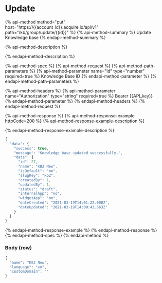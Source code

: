 # Update

{% api-method method="put" host="https://{{account\_id}}.acquire.io/api/v1" path="/kb/group/update/{{id}}" %}
{% api-method-summary %}
Update Knowledge base
{% endapi-method-summary %}

{% api-method-description %}

{% endapi-method-description %}

{% api-method-spec %}
{% api-method-request %}
{% api-method-path-parameters %}
{% api-method-parameter name="id" type="number" required=true %}
Knowledge Base ID
{% endapi-method-parameter %}
{% endapi-method-path-parameters %}

{% api-method-headers %}
{% api-method-parameter name="Authorization" type="string" required=true %}
Bearer {{API\_key}}
{% endapi-method-parameter %}
{% endapi-method-headers %}
{% endapi-method-request %}

{% api-method-response %}
{% api-method-response-example httpCode=200 %}
{% api-method-response-example-description %}

{% endapi-method-response-example-description %}

```javascript
{
  "data": {
    "success": true,
    "message": "Knowledge base updated successfully.",
    "data": {
      "id": 27,
      "name": "KB2 New",
      "isDefault": "no",
      "slugKey": "kb2",
      "createdBy": 1,
      "updatedBy": 1,
      "status": "draft",
      "internalApp": "no",
      "widgetApp": "no",
      "dateCreated": "2021-03-19T14:01:22.000Z",
      "dateUpdated": "2021-03-19T14:09:42.663Z"
    }
  }
}
```
{% endapi-method-response-example %}
{% endapi-method-response %}
{% endapi-method-spec %}
{% endapi-method %}

### Body \(row\)

```javascript
{
  "name": "KB2 New",
  "language": "en",
  "customDomain": ""
}
```

